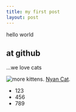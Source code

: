 ```yaml
---
title: my first post
layout: post
---
```

hello world
## at github

...we love cats

 

![more kittens](http://placekitten.com/g/200/200). 
[Nyan Cat](http://www.nyan.cat/).

- 123
- 456
- 789
